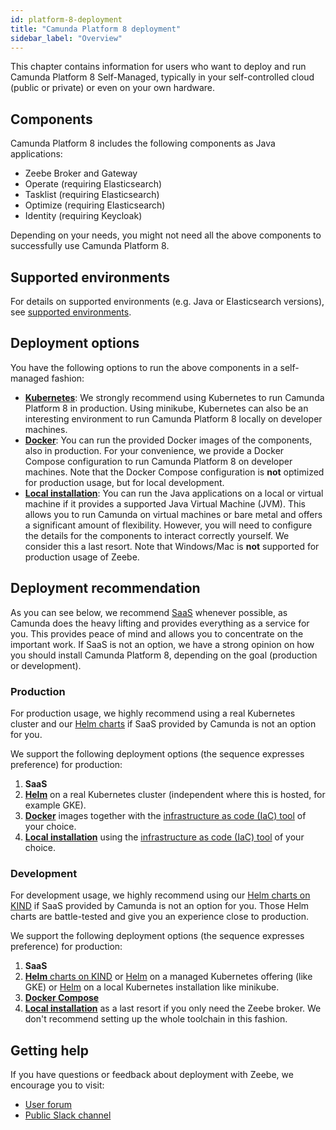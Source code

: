 ```yaml
---
id: platform-8-deployment
title: "Camunda Platform 8 deployment"
sidebar_label: "Overview"
---
```


This chapter contains information for users who want to deploy and run Camunda Platform 8 Self-Managed, typically in your self-controlled cloud (public or private) or even on your own hardware.

## Components

Camunda Platform 8 includes the following components as Java applications:

- Zeebe Broker and Gateway
- Operate (requiring Elasticsearch)
- Tasklist (requiring Elasticsearch)
- Optimize (requiring Elasticsearch)
- Identity (requiring Keycloak)

Depending on your needs, you might not need all the above components to successfully use Camunda Platform 8.

## Supported environments

For details on supported environments (e.g. Java or Elasticsearch versions), see [supported environments](/docs/reference/supported-environments/).

## Deployment options

You have the following options to run the above components in a self-managed fashion:

- [**Kubernetes**](./kubernetes.md): We strongly recommend using Kubernetes to run Camunda Platform 8 in production. Using minikube, Kubernetes can also be an interesting environment to run Camunda Platform 8 locally on developer machines.
- [**Docker**](./docker.md): You can run the provided Docker images of the components, also in production. For your convenience, we provide a Docker Compose configuration to run Camunda Platform 8 on developer machines. Note that the Docker Compose configuration is **not** optimized for production usage, but for local development.
- [**Local installation**](./local.md): You can run the Java applications on a local or virtual machine if it provides a supported Java Virtual Machine (JVM). This allows you to run Camunda on virtual machines or bare metal and offers a significant amount of flexibility. However, you will need to configure the details for the components to interact correctly yourself. We consider this a last resort. Note that Windows/Mac is **not** supported for production usage of Zeebe.

## Deployment recommendation

As you can see below, we recommend [SaaS](https://camunda.com/get-started) whenever possible, as Camunda does the heavy lifting and provides everything as a service for you. This provides peace of mind and allows you to concentrate on the important work. If SaaS is not an option, we have a strong opinion on how you should install Camunda Platform 8, depending on the goal (production or development).

### Production

For production usage, we highly recommend using a real Kubernetes cluster and our [Helm charts](./kubernetes-helm.md) if SaaS provided by Camunda is not an option for you.

We support the following deployment options (the sequence expresses preference) for production:

1. **SaaS**
2. [**Helm**](./kubernetes-helm.md) on a real Kubernetes cluster (independent where this is hosted, for example GKE).
3. [**Docker**](./docker.md) images together with the [infrastructure as code (IaC) tool](https://en.wikipedia.org/wiki/Infrastructure_as_code) of your choice.
4. [**Local installation**](./local.md) using the [infrastructure as code (IaC) tool](https://en.wikipedia.org/wiki/Infrastructure_as_code) of your choice.

### Development

For development usage, we highly recommend using our [Helm charts on KIND](./kubernetes-helm.md#installing-the-camunda-helm-chart-locally-using-kind) if SaaS provided by Camunda is not an option for you. Those Helm charts are battle-tested and give you an experience close to production.

We support the following deployment options (the sequence expresses preference) for production:

1. **SaaS**
2. [**Helm** charts on KIND](./kubernetes-helm.md#installing-the-camunda-helm-chart-locally-using-kind) or [Helm](./kubernetes-helm.md) on a managed Kubernetes offering (like GKE) or [Helm](./kubernetes-helm.md) on a local Kubernetes installation like minikube.
3. [**Docker Compose**](./docker.md#docker-compose)
4. [**Local installation**](./local.md) as a last resort if you only need the Zeebe broker. We don't recommend setting up the whole toolchain in this fashion.

## Getting help

If you have questions or feedback about deployment with Zeebe, we encourage you to visit:

- [User forum](https://forum.camunda.io/)
- [Public Slack channel](https://camunda-slack-invite.herokuapp.com/)
